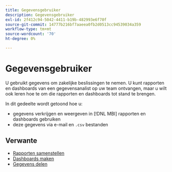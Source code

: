 ```yaml
---
title: Gegevensgebruiker
description: Gegevensgebruiker
exl-id: 2f412c94-5042-4411-b19b-482993e6f70f
source-git-commit: 14777b216bf7aaeea0fb2d0513cc94539034a359
workflow-type: tm+mt
source-wordcount: '70'
ht-degree: 0%

---
```


# Gegevensgebruiker

U gebruikt gegevens om zakelijke beslissingen te nemen. U kunt rapporten en dashboards van een gegevensanalist op uw team ontvangen, maar u wilt ook leren hoe te om die rapporten en dashboards tot stand te brengen.

In dit gedeelte wordt getoond hoe u:
* gegevens verkrijgen en weergeven in [!DNL MBI] rapporten en dashboards gebruiken
* deze gegevens via e-mail en `.csv` bestanden

## Verwante

* [Rapporten samenstellen](../mbi/data-user/reports/rpt-fundamentals.md)
* [Dashboards maken](../mbi/data-user/dashboards/ess-dashboards.md)
* [Gegevens delen](../mbi/data-user/export-data/share-data.md)
